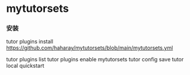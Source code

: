 # mytutorsets






### 安装
tutor plugins install https://github.com/haharay/mytutorsets/blob/main/mytutorsets.yml

tutor plugins list
tutor plugins enable mytutorsets
tutor config save
tutor local quickstart